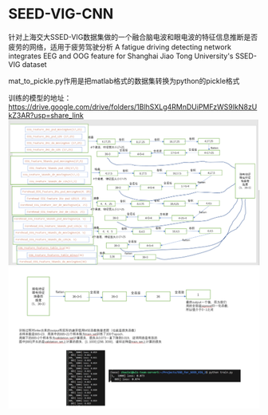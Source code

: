 # SEED-VIG-CNN
针对上海交大SSED-VIG数据集做的一个融合脑电波和眼电波的特征信息推断是否疲劳的网络，适用于疲劳驾驶分析
A fatigue driving detecting network integrates EEG and OOG feature for Shanghai Jiao Tong University's SSED-VIG dataset

mat_to_pickle.py作用是把matlab格式的数据集转换为python的pickle格式


训练的模型的地址：https://drive.google.com/drive/folders/1BlhSXLg4RMnDUiPMFzWS9IkN8zUkZ3AR?usp=share_link
![avatar](pics/1.png)
![avatar](pics/2.png)

